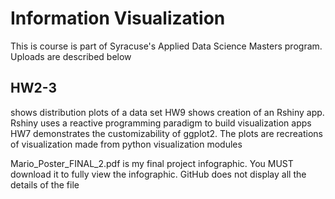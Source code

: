 <h1> Information Visualization </h1>

<p1> This is course is part of Syracuse's Applied Data Science Masters program. Uploads are described below</p1>

<h2>  HW2-3 </h2> <p2> shows distribution plots of a data set </p2>
<p2>  HW9 shows creation of an Rshiny app. Rshiny uses a reactive programming paradigm to build visualization apps </p2>
<p2>  HW7 demonstrates the customizability of ggplot2. The plots are recreations of visualization made from python visualization modules </p2>

<p2>  Mario_Poster_FINAL_2.pdf is my final project infographic. You MUST download it to fully view the infographic. GitHub does not display all the details of the file </p2>





